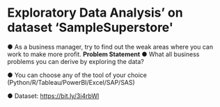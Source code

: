 
# Exploratory Data Analysis’ on dataset ‘SampleSuperstore'

● As a business manager, try to find out the weak areas where you can
work to make more profit.
**Problem Statement**
● What all business problems you can derive by exploring the data?

● You can choose any of the tool of your choice
(Python/R/Tableau/PowerBI/Excel/SAP/SAS)

● Dataset: https://bit.ly/3i4rbWl
